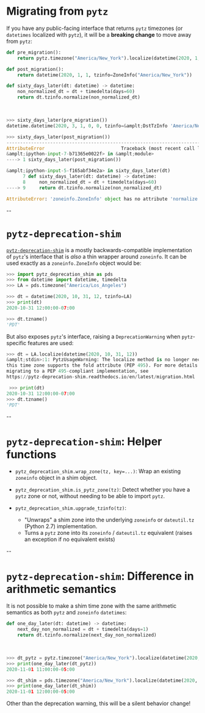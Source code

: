 # Migrating from `pytz`

If you have any public-facing interface that returns `pytz` timezones (or `datetimes` localized with `pytz`), it will be a **breaking change** to move away from `pytz`:

```python
def pre_migration():
    return pytz.timezone("America/New_York").localize(datetime(2020, 1, 1))

def post_migration():
    return datetime(2020, 1, 1, tzinfo=ZoneInfo("America/New_York"))

def sixty_days_later(dt: datetime) -> datetime:
    non_normalized_dt = dt + timedelta(days=60)
    return dt.tzinfo.normalize(non_normalized_dt)
```

<br/>

<!-- Bizarrely, some combination of reveal.js, jekyll-reveal and the
highlighter / markdown processor wants to close tags and normalize them, and I
think this happens *twice*, so &lt;tag> won't work, you need &amplt;tag>,
otherwise <Tag> gets turned into <tag></tag> -->

```python
>>> sixty_days_later(pre_migration())
datetime.datetime(2020, 3, 1, 0, 0, tzinfo=&amplt;DstTzInfo 'America/New_York' EST-1 day, 19:00:00 STD>)

>>> sixty_days_later(post_migration())
---------------------------------------------------------------------------
AttributeError                            Traceback (most recent call last)
&amplt;ipython-input-7-b71365e0022f> in &amplt;module>
----> 1 sixty_days_later(post_migration())

&amplt;ipython-input-5-f165abf34e2a> in sixty_days_later(dt)
      7 def sixty_days_later(dt: datetime) -> datetime:
      8     non_normalized_dt = dt + timedelta(days=60)
----> 9     return dt.tzinfo.normalize(non_normalized_dt)

AttributeError: 'zoneinfo.ZoneInfo' object has no attribute 'normalize'
```

--

# `pytz-deprecation-shim`

[`pytz-deprecation-shim`](https://pytz-deprecation-shim.readthedocs.io/en/latest/) is a mostly backwards-compatible implementation of `pytz`'s interface that is *also* a thin wrapper around `zoneinfo`. It can be used exactly as a `zoneinfo.ZoneInfo` object would be:

```python
>>> import pytz_deprecation_shim as pds
>>> from datetime import datetime, timedelta
>>> LA = pds.timezone("America/Los_Angeles")

>>> dt = datetime(2020, 10, 31, 12, tzinfo=LA)
>>> print(dt)
2020-10-31 12:00:00-07:00

>>> dt.tzname()
'PDT'
```

But also exposes `pytz`'s interface, raising a `DeprecationWarning` when `pytz`-specific features are used:

```python
>>> dt = LA.localize(datetime(2020, 10, 31, 12))
&amplt;stdin>:1: PytzUsageWarning: The localize method is no longer necessary, as
this time zone supports the fold attribute (PEP 495). For more details on
migrating to a PEP 495-compliant implementation, see
https://pytz-deprecation-shim.readthedocs.io/en/latest/migration.html

 >>> print(dt)
2020-10-31 12:00:00-07:00
>>> dt.tzname()
'PDT'
```

--

# `pytz-deprecation-shim`: Helper functions

- `pytz_deprecation_shim.wrap_zone(tz, key=...)`: Wrap an existing `zoneinfo` object in a shim object.
    <br/>
- `pytz_deprecation_shim.is_pytz_zone(tz)`: Detect whether you have a `pytz` zone or not, without needing to be able to import `pytz`.
    <br/>
- `pytz_deprecation_shim.upgrade_tzinfo(tz)`:

    -  "Unwraps" a shim zone into the underlying `zoneinfo` or `dateutil.tz` (Python 2.7) implementation.
    - Turns a `pytz` zone into its `zoneinfo` / `dateutil.tz` equivalent (raises an exception if no equivalent exists)

--

# `pytz-deprecation-shim`: Difference in arithmetic semantics

It is not possible to make a shim time zone with the same arithmetic semantics as both `pytz` and `zoneinfo` `datetimes`:

```python
def one_day_later(dt: datetime) -> datetime:
    next_day_non_normalized = dt + timedelta(days=1)
    return dt.tzinfo.normalize(next_day_non_normalized)
```
<br/>

```python
>>> dt_pytz = pytz.timezone("America/New_York").localize(datetime(2020, 10, 31, 12))
>>> print(one_day_later(dt_pytz))
2020-11-01 11:00:00-05:00

>>> dt_shim = pds.timezone("America/New_York").localize(datetime(2020, 10, 31, 12))
>>> print(one_day_later(dt_shim))
2020-11-01 12:00:00-05:00
```

Other than the deprecation warning, this will be a silent behavior change!
